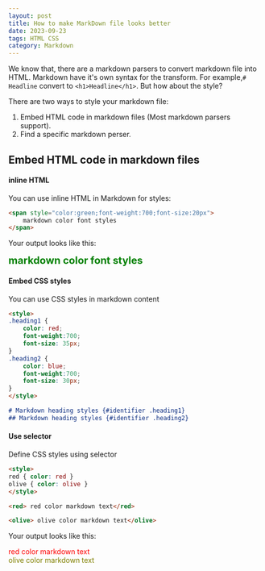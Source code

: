 ```yaml
---
layout: post
title: How to make MarkDown file looks better
date: 2023-09-23
tags: HTML CSS
category: Markdown
---
```


We know that, there are a markdown parsers to convert markdown file into HTML. Markdown have it's own syntax for the transform. For example,`# Headline` convert to `<h1>Headline</h1>`. But how about the style?

There are two ways to style your markdown file: 
1. Embed HTML code in markdown files (Most markdown parsers support).
2. Find a specific markdown perser.

## Embed HTML code in markdown files

#### inline HTML
You can use inline HTML in Markdown for styles:
```html
<span style="color:green;font-weight:700;font-size:20px">
    markdown color font styles
</span>
```
Your output looks like this:

<span style="color:green;font-weight:700;font-size:20px">
    markdown color font styles
</span>

#### Embed CSS styles
You can use CSS styles in markdown content

``` md
<style>
.heading1 {
    color: red;
    font-weight:700;
    font-size: 35px;
}
.heading2 {
    color: blue;
    font-weight:700;
    font-size: 30px;
}
</style>

# Markdown heading styles {#identifier .heading1}
## Markdown heading styles {#identifier .heading2}  

```

#### Use selector
Define CSS styles using selector

```md
<style>
red { color: red }
olive { color: olive }
</style>

<red> red color markdown text</red>

<olive> olive color markdown text</olive>
```

Your output looks like this:
<style>
red { color: red }
olive { color: olive }
</style>

<red> red color markdown text</red>
<br>
<olive> olive color markdown text</olive>